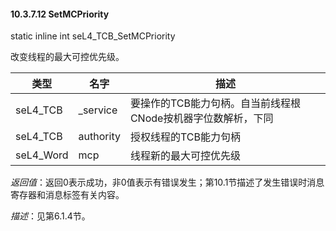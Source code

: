 #### 10.3.7.12  SetMCPriority

static inline int seL4_TCB_SetMCPriority

改变线程的最大可控优先级。

类型 | 名字 | 描述
--- | --- | ---
seL4_TCB | _service | 要操作的TCB能力句柄。自当前线程根CNode按机器字位数解析，下同
seL4_TCB | authority | 授权线程的TCB能力句柄
seL4_Word | mcp | 线程新的最大可控优先级

*返回值*：返回0表示成功，非0值表示有错误发生；第10.1节描述了发生错误时消息寄存器和消息标签有关内容。

*描述*：见第6.1.4节。
